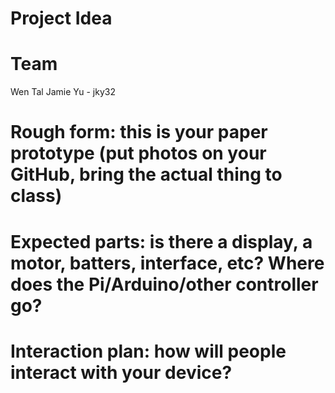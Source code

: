 # Project Idea

# Team
Wen 
Tal
Jamie Yu - jky32 

# Rough form: this is your paper prototype (put photos on your GitHub, bring the actual thing to class)
 
# Expected parts: is there a display, a motor, batters, interface, etc? Where does the Pi/Arduino/other controller go?

# Interaction plan: how will people interact with your device?
